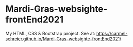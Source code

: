 # Mardi-Gras-websighte-frontEnd2021
My HTML, CSS & Bootstrap project.
See at: https://carmel-schreier.github.io/Mardi-Gras-websighte-frontEnd2021/
